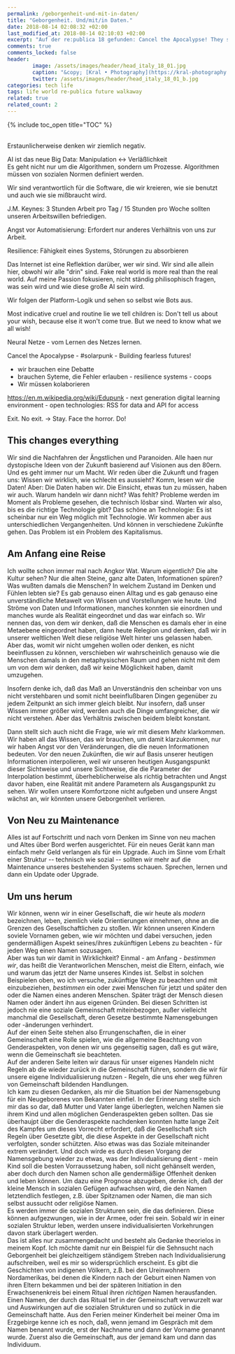 ```yaml
---
permalink: /geborgenheit-und-mit-in-daten/
title: "Geborgenheit. Und/mit/in Daten."
date: 2018-08-14 02:08:32 +02:00
last_modified_at: 2018-08-14 02:10:03 +02:00
excerpt: "Auf der re:publica 18 gefunden: Cancel the Apocalypse! They say the future is not what it used to be. Die Zukünfte denken. Dann Walkway gelesen. Und jetzt mittendrin in der Suche nach Geborgenheit."
comments: true
comments_locked: false
header:
        image: /assets/images/header/head_italy_18_01.jpg
        caption: "&copy; [Kral • Photography](https://kral-photography.com)"
        twitter: /assets/images/header/head_italy_18_01_b.jpg
categories: tech life
tags: life world re-publica future walkaway
related: true
related_count: 2
---
```


{% include toc_open title="TOC" %}

<br />
Erstaunlicherweise denken wir ziemlich negativ.   

AI ist das neue Big Data: Manipulation <-> Verläßlichkeit   
Es geht nicht nur um die Algorithmen, sondern um Prozesse. Algorithmen müssen von sozialen Normen definiert werden.   

Wir sind verantwortlich für die Software, die wir kreieren, wie sie benutzt und auch wie sie mißbraucht wird.   

J.M. Keynes: 3 Stunden Arbeit pro Tag / 15 Stunden pro Woche sollten unseren Arbeitswillen befriedigen.   

Angst vor Automatisierung: Erfordert nur anderes Verhältnis von uns zur Arbeit.   

Resilience: Fähigkeit eines Systems, Störungen zu absorbieren   

Das Internet ist eine Reflektion darüber, wer wir sind. Wir sind alle allein hier, obwohl wir alle "drin" sind. Fake real world is more real than the real world. Auf meine Passion fokusieren, nicht ständig philisophisch fragen, was sein wird und wie diese große AI sein wird.   

Wir folgen der Platform-Logik und sehen so selbst wie Bots aus.   

Most indicative cruel and routine lie we tell children is: Don't tell us about your wish, because else it won't come true. But we need to know what we all wish!    

Neural Netze - vom Lernen des Netzes lernen.   

Cancel the Apocalypse - #solarpunk - Building fearless futures!   

- wir brauchen eine Debatte
- brauchen Syteme, die Fehler erlauben - resilience systems - coops
- Wir müssen kolaborieren

https://en.m.wikipedia.org/wiki/Edupunk - next generation digital learning environment - open technologies: RSS for data and API for access   

Exit. No exit. → Stay. Face the horror. Do!   

## This changes everything

Wir sind die Nachfahren der Ängstlichen und Paranoiden. Alle haen nur dystopische Ideen von der Zukunft basierend auf Visionen aus den 80ern. Und es geht immer nur um Macht. Wir reden über die Zukunft und fragen uns: Wissen wir wirklich, wie schlecht es aussieht? Komm, lesen wir die Daten! Aber: Die Daten haben wir. Die Einsicht, etwas tun zu müssen, haben wir auch. Warum handeln wir dann nicht? Was fehlt? Probleme werden im Moment als Probleme gesehen, die technisch lösbar sind. Warten wir also, bis es die richtige Technologie gibt? Das schöne an Technologie: Es ist scheinbar nur ein Weg möglich mit Technologie. Wir kommen aber aus unterschiedlichen Vergangenheiten. Und können in verschiedene Zukünfte gehen. Das Problem ist ein Problem des Kapitalismus.

## Am Anfang eine Reise

Ich wollte schon immer mal nach Angkor Wat. Warum eigentlich? Die alte Kultur sehen? Nur die alten Steine, ganz alte Daten, Informationen spüren? Was wußten damals die Menschen? In welchem Zustand im Denken und Fühlen lebten sie? Es gab genauso einen Alltag und es gab genauso eine unverständliche Metawelt von Wissen und Vorstellungen wie heute. Und Ströme von Daten und Informationen, manches konnten sie einordnen und manches wurde als Realität eingeordnet und das war einfach so. Wir nennen das, von dem wir denken, daß die Menschen es damals eher in eine Metaebene eingeordnet haben, dann heute Relegion und denken, daß wir in unserer weltlichen Welt diese religiöse Welt hinter uns gelassen haben. Aber das, womit wir nicht umgehen wollen oder denken, es nicht beeinflussen zu können, verschieben wir wahrscheinlich genauso wie die Menschen damals in den metaphysischen Raum und gehen nicht mit dem um von dem wir denken, daß wir keine Möglichkeit haben, damit umzugehen.   

Insofern denke ich, daß das Maß an Unverständnis den scheinbar von uns nicht verstehbaren und somit nicht beeinflußbaren Dingen gegenüber zu jedem Zeitpunkt an sich immer gleich bleibt. Nur insofern, daß unser Wissen immer größer wird, werden auch die Dinge umfangreicher, die wir nicht verstehen. Aber das Verhältnis zwischen beidem bleibt konstant.   

Dann stellt sich auch nicht die Frage, wie wir mit diesem Mehr klarkommen. Wir haben all das Wissen, das wir brauchen, um damit klarzukommen, nur wir haben Angst vor den Veränderungen, die die neuen  Informationen bedeuten. Vor den neuen Zukünften, die wir auf Basis unserer heutigen Informationen interpolieren, weil wir unseren heutigen Ausgangspunkt dieser Sichtweise und unsere Sichtweise, die die Parameter der Interpolation bestimmt, überheblicherweise als richtig betrachten und Angst davor haben, eine Realität mit andere Parametern als Ausgangspunkt zu sehen. Wir wollen unsere Komfortzone nicht aufgeben und unsere Angst wächst an, wir könnten unsere Geborgenheit verlieren.   

## Von Neu zu Maintenance

Alles ist auf Fortschritt und nach vorn Denken im Sinne von neu machen und Altes über Bord werfen ausgerichtet. Für ein neues Gerät kann man einfach mehr Geld verlangen als für ein Upgrade. Auch im Sinne vom Erhalt einer Struktur -- technisch wie sozial -- sollten wir mehr auf die Maintenance unseres bestehenden Systems schauen. Sprechen, lernen und dann ein Update oder Upgrade.

## Um uns herum

Wir können, wenn wir in einer Gesellschaft, die wir heute als _modern_ bezeichnen, leben, ziemlich viele Orientierungen einnehmen, ohne an die Grenzen des Gesellschaftlichen zu stoßen. Wir können unseren Kindern soviele Vornamen geben, wie wir möchten und dabei versuchen, jeden gendermäßigen Aspekt seines/ihres zukünftigen Lebens zu beachten - für jeden Weg einen Namen sozusagen.    
Aber was tun wir damit in Wirklichkeit? Einmal - am Anfang - _bestimmen wir_, das heißt die Verantworlichen Menschen, meist die Eltern, einfach, wie und warum das jetzt der Name unseres Kindes ist. Selbst in solchen Beispielen oben, wo ich versuche, zukünftige Wege zu beachten und mit einzubeziehen, _bestimmen_ ein oder zwei Menschen für jetzt und später den oder die Namen eines anderen Menschen. Später trägt der Mensch diesen Namen oder ändert ihn aus eigenen Gründen. Bei diesen Schritten ist jedoch nie eine soziale Gemeinschaft miteinbezogen, außer vielleicht manchmal die Gesellschaft, deren Gesetze bestimmte Namensgebungen oder -änderungen verhindert.   
Auf der einen Seite stehen also Errungenschaften, die in einer Gemeinschaft eine Rolle spielen, wie die allgemeine Beachtung von Genderaspekten, von denen wir uns gegenseitig sagen, daß es gut wäre, wenn die Gemeinschaft sie beachteten.   
Auf der anderen Seite leiten wir daraus für unser eigenes Handeln nicht Regeln ab die wieder zurück in die Gemeinschaft führen, sondern die wir für unsere eigene Individualisierung nutzen - Regeln, die uns eher weg führen von Gemeinschaft bildenden Handlungen.    
Ich kam zu diesen Gedanken, als mir die Situation bei der Namensgebung für ein Neugeborenes von Bekannten einfiel. In der Erinnerung stellte sich mir das so dar, daß Mutter und Vater lange überlegten, welchen Namen sie ihrem Kind und allen möglichen Genderaspekten geben sollten. Das sie überhaujpt über die Genderaspekte nachdenken konnten hatte lange Zeit des Kampfes um dieses Vorrecht erfordert, daß die Gesellschaft sich Regeln über Gesetzte gibt, die diese Aspekte in der Gesellschaft nicht verfolgten, sonder schützten. Also etwas was das Soziale miteinander extrem verändert. Und doch wirde es durch diesen Vorgang der Namensgebung wieder zu etwas, was der Individualisierung dient - mein Kind soll die besten Vorraussetzung haben, soll nicht gehänselt werden, aber doch durch den Namen schon alle gendermäßige Offenheit denken und leben können. Um dazu eine Prognose abzugeben, denke ich, daß der kleine Mensch in sozialen Gefügen aufwachsen wird, die den Namen letztendlich festlegen, z.B. über Spitznamen oder Namen, die man sich selbst aussucht oder religiöse Namen.   
Es werden immer die sozialen Strukturen sein, die das definieren. Diese können aufgezwungen, wie in der Armee, oder frei sein. Sobald wir in einer sozialen Struktur leben, werden unsere individualisierten Vorkehrungen davon stark überlagert werden.   
Das ist alles nur zusammengedacht und besteht als Gedanke theorielos in meinem Kopf. Ich möchte damit nur ein Beispiel für die Sehnsucht nach Geborgenheit bei gleichzeitigem ständigem Streben nach Individualisierung aufschreiben, weil es mir so widersprüchlich erscheint. Es gibt die Geschichten von indigenen Völkern, z.B. bei den Ureinwohnern Nordamerikas, bei denen die Kindern nach der Geburt einen Namen von ihren Eltern bekammen und bei der späteren Initiation in den Erwachsenenkreis bei einem Ritual ihren _richtigen_ Namen herausfanden. Einen Namen, der durch das Ritual tief in der Gemeinschaft verwurzelt war und Auswirkungen auf die sozialen Strukturen und so zutück in die Gemeinschaft hatte. Aus den Ferien meiner Kinderheit bei meiner Oma im Erzgebirge kenne ich es noch, daß, wenn jemand im Gespräch mit dem Namen benannt wurde, erst der Nachname und dann der Vorname genannt wurde. Zuerst also die Gemeinschaft, aus der jemand kam und dann das Individuum.   
